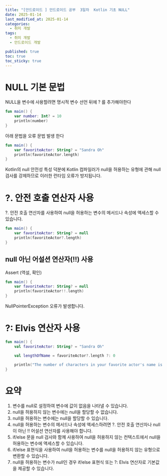 ```yaml
---
title: "[안드로이드 ] 안드로이드 공부  3일차  Kotlin 기초 NULL"
date: 2025-01-14
last_modified_at: 2025-01-14
categories:
  - 취미 개발
tags:
  - 취미 개발
  - 안드로이드 개발 

published: true
toc: true
toc_sticky: true
---
```



# NULL 기본 문법
NULL을 변수에 사용할려면 명시적 변수 선언 뒤에 ? 를 추가해야한다

```kotlin
fun main() {
    var number: Int? = 10
    println(number)
}
```

아래 문법을 오류 문법 발생 한다
```kotlin
fun main() {
    var favoriteActor: String? = "Sandra Oh"
    println(favoriteActor.length)
}
```

Kotlin의 null 안전성 특성 덕분에 Kotlin 컴파일러가 null을 허용하는 유형에 관해 null 검사를 강제하므로 이러한 런타임 오류가 방지됩니다. 


# ?. 안전 호출 연산자 사용
?. 안전 호출 연산자를 사용하여 null을 허용하는 변수의 메서드나 속성에 액세스할 수 있습니다.

```kotlin
fun main() {
    var favoriteActor: String? = null
    println(favoriteActor?.length)
}
```

## null 아닌 어설션 연산자(!!) 사용
Assert (역설, 확인)

```kotlin
fun main() {
    var favoriteActor: String? = null
    println(favoriteActor!!.length)
}
```
NullPointerException 오류가 발생합니다. 

# ?: Elvis 연산자 사용
```kotlin
fun main() {
    val favoriteActor: String? = "Sandra Oh"

    val lengthOfName = favoriteActor?.length ?: 0

    println("The number of characters in your favorite actor's name is $lengthOfName.")
}
```


# 요약
1. 변수를 null로 설정하여 변수에 값이 없음을 나타낼 수 있습니다.
2. null을 허용하지 않는 변수에는 null을 할당할 수 없습니다.
3. null을 허용하는 변수에는 null을 할당할 수 있습니다.
4. null을 허용하는 변수의 메서드나 속성에 액세스하려면 ?. 안전 호출 연산자나 null이 아닌 !! 어설션 연산자를 사용해야 합니다.
5. if/else 문을 null 검사와 함께 사용하여 null을 허용하지 않는 컨텍스트에서 null을 허용하는 변수에 액세스할 수 있습니다.
6. if/else 표현식을 사용하여 null을 허용하는 변수를 null을 허용하지 않는 유형으로 변환할 수 있습니다.
7. null을 허용하는 변수가 null인 경우 if/else 표현식 또는 ?: Elvis 연산자로 기본값을 제공할 수 있습니다.